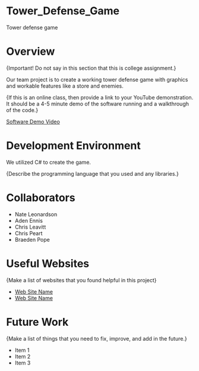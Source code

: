 # Tower_Defense_Game
Tower defense game

# Overview

{Important!  Do not say in this section that this is college assignment.}

Our team project is to create a working tower defense game with graphics and workable features like a store and enemies.

{If this is an online class, then provide a link to your YouTube demonstration.  It should be a 4-5 minute demo of the software running and a walkthrough of the code.}

[Software Demo Video](http://youtube.link.goes.here)

# Development Environment

We utilized C# to create the game.

{Describe the programming language that you used and any libraries.}

# Collaborators

* Nate Leonardson
* Aden Ennis
* Chris Leavitt
* Chris Peart
* Braeden Pope


# Useful Websites

{Make a list of websites that you found helpful in this project}
* [Web Site Name](http://url.link.goes.here)
* [Web Site Name](http://url.link.goes.here)

# Future Work

{Make a list of things that you need to fix, improve, and add in the future.}
* Item 1
* Item 2
* Item 3